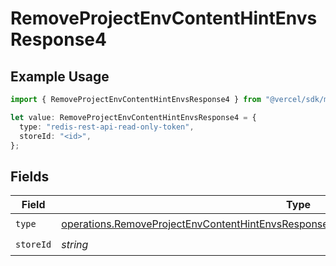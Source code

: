 # RemoveProjectEnvContentHintEnvsResponse4

## Example Usage

```typescript
import { RemoveProjectEnvContentHintEnvsResponse4 } from "@vercel/sdk/models/operations/removeprojectenv.js";

let value: RemoveProjectEnvContentHintEnvsResponse4 = {
  type: "redis-rest-api-read-only-token",
  storeId: "<id>",
};
```

## Fields

| Field                                                                                                                                                                                            | Type                                                                                                                                                                                             | Required                                                                                                                                                                                         | Description                                                                                                                                                                                      |
| ------------------------------------------------------------------------------------------------------------------------------------------------------------------------------------------------ | ------------------------------------------------------------------------------------------------------------------------------------------------------------------------------------------------ | ------------------------------------------------------------------------------------------------------------------------------------------------------------------------------------------------ | ------------------------------------------------------------------------------------------------------------------------------------------------------------------------------------------------ |
| `type`                                                                                                                                                                                           | [operations.RemoveProjectEnvContentHintEnvsResponse200ApplicationJSONResponseBody34Type](../../models/operations/removeprojectenvcontenthintenvsresponse200applicationjsonresponsebody34type.md) | :heavy_check_mark:                                                                                                                                                                               | N/A                                                                                                                                                                                              |
| `storeId`                                                                                                                                                                                        | *string*                                                                                                                                                                                         | :heavy_check_mark:                                                                                                                                                                               | N/A                                                                                                                                                                                              |